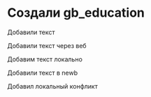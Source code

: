 # Создали gb_education

Добавили текст 

Добавили текст через веб

Добавим текст локально

Добавили текст в newb

Добавил локальный конфликт
